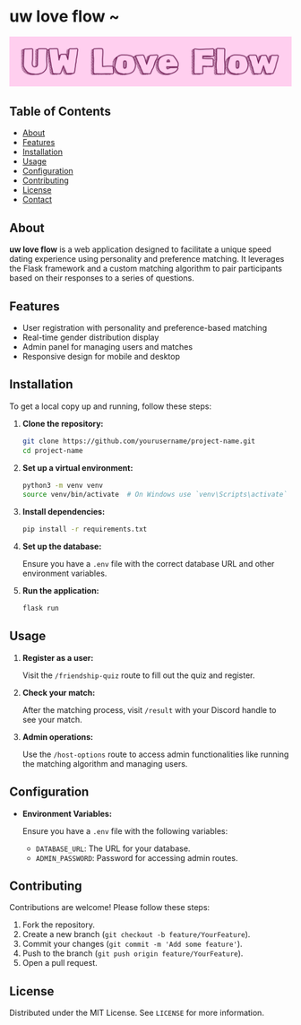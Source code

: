 # uw love flow ~

![Project Logo](static/Logo.png)

## Table of Contents

- [About](#about)
- [Features](#features)
- [Installation](#installation)
- [Usage](#usage)
- [Configuration](#configuration)
- [Contributing](#contributing)
- [License](#license)
- [Contact](#contact)

## About

**uw love flow** is a web application designed to facilitate a unique speed dating experience using personality and preference matching. It leverages the Flask framework and a custom matching algorithm to pair participants based on their responses to a series of questions.

## Features

- User registration with personality and preference-based matching
- Real-time gender distribution display
- Admin panel for managing users and matches
- Responsive design for mobile and desktop

## Installation

To get a local copy up and running, follow these steps:

1. **Clone the repository:**

   ```bash
   git clone https://github.com/yourusername/project-name.git
   cd project-name
   ```

2. **Set up a virtual environment:**

   ```bash
   python3 -m venv venv
   source venv/bin/activate  # On Windows use `venv\Scripts\activate`
   ```

3. **Install dependencies:**

   ```bash
   pip install -r requirements.txt
   ```

4. **Set up the database:**

   Ensure you have a `.env` file with the correct database URL and other environment variables.

5. **Run the application:**

   ```bash
   flask run
   ```

## Usage

1. **Register as a user:**

   Visit the `/friendship-quiz` route to fill out the quiz and register.

2. **Check your match:**

   After the matching process, visit `/result` with your Discord handle to see your match.

3. **Admin operations:**

   Use the `/host-options` route to access admin functionalities like running the matching algorithm and managing users.

## Configuration

- **Environment Variables:**

  Ensure you have a `.env` file with the following variables:
  - `DATABASE_URL`: The URL for your database.
  - `ADMIN_PASSWORD`: Password for accessing admin routes.

## Contributing

Contributions are welcome! Please follow these steps:

1. Fork the repository.
2. Create a new branch (`git checkout -b feature/YourFeature`).
3. Commit your changes (`git commit -m 'Add some feature'`).
4. Push to the branch (`git push origin feature/YourFeature`).
5. Open a pull request.

## License

Distributed under the MIT License. See `LICENSE` for more information.
